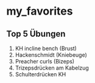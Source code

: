 # my_favorites

## Top 5 Übungen

1. KH incline bench (Brust)
2. Hackenschmidt (Kniebeuge)
3. Preacher curls (Bizeps)
4. Trizepsdrücken am Kabelzug
5. Schulterdrücken KH
